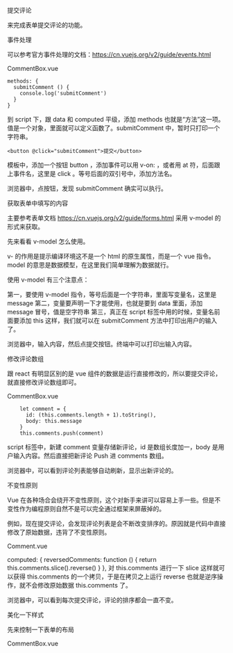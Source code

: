 提交评论

来完成表单提交评论的功能。

事件处理

可以参考官方事件处理的文档：https://cn.vuejs.org/v2/guide/events.html

CommentBox.vue

    methods: {
      submitComment () {
        console.log('submitComment')
      }
    }
到 script 下，跟 data 和 computed 平级，添加 methods 也就是“方法”这一项。值是一个对象，里面就可以定义函数了。submitComment 中，暂时只打印一个字符串。

    <button @click="submitComment">提交</button>
模板中，添加一个按钮 button ，添加事件可以用 v-on: ，或者用 at 符，后面跟上事件名，这里是 click 。等号后面的双引号中，添加方法名。

浏览器中，点按钮，发现 submitComment 确实可以执行。

获取表单中填写的内容

主要参考表单文档 https://cn.vuejs.org/v2/guide/forms.html 采用 v-model 的形式来获取。

先来看看 v-model 怎么使用。

<template>
  <div class="comment-box">
    <input v-model="message" placeholder="请填写评论" />
    <button @click="submitComment">提交</button>
  </div>
</template>

<script>
  export default {
    name: 'CommentBox',
    data: () => ({
      message: '',
    }),
    methods: {
      submitComment () {
        console.log('submitComment', this.message)
        this.message = ''
      }
    }
  }
</script>

<style scoped>
  .comment-box {
    background-color: #fff;
    width: 400px;
    min-height: 30vh;
    margin: 20px auto;
    box-shadow: 0 2px 2px rgba(0, 0, 0, 0.5);
  }
</style>
v- 的作用是提示编译环境这不是一个 html 的原生属性，而是一个 vue 指令。model 的意思是数据模型，在这里我们简单理解为数据就行。

使用 v-model 有三个注意点：

第一，要使用 v-model 指令，等号后面是一个字符串，里面写变量名，这里是 message
第二，变量要声明一下才能使用，也就是要到 data 里面，添加 message 冒号，值是空字符串
第三，真正在 script 标签中用的时候，变量名前面要添加 this
这样，我们就可以在 submitComment 方法中打印出用户的输入了。

浏览器中，输入内容，然后点提交按钮。终端中可以打印出输入内容。

修改评论数组

跟 react 有明显区别的是 vue 组件的数据是运行直接修改的，所以要提交评论，就直接修改评论数组即可。

CommentBox.vue

        let comment = {
          id: (this.comments.length + 1).toString(),
          body: this.message
        }
        this.comments.push(comment)
script 标签中，新建 comment 变量存储新评论，id 是数组长度加一，body 是用户输入内容。然后直接把新评论 Push 进 comments 数组。

浏览器中，可以看到评论列表能够自动刷新，显示出新评论的。

不变性原则

Vue 在各种场合会绕开不变性原则，这个对新手来讲可以容易上手一些。但是不变性作为编程原则自然不是可以完全通过框架来屏蔽掉的。

例如，现在提交评论，会发现评论列表是会不断改变排序的。原因就是代码中直接修改了原始数据，违背了不变性原则。

Comment.vue

   computed: {
      reversedComments: function () { return this.comments.slice().reverse() }
    },
对 this.comments 进行一下 slice 这样就可以获得 this.comments 的一个拷贝，于是在拷贝之上运行 reverse 也就是逆序操作，就不会修改原始数据 this.comments 了。

浏览器中，可以看到每次提交评论，评论的排序都会一直不变。

美化一下样式

先来控制一下表单的布局

CommentBox.vue

<template>
  <div class="comment-box">
    <div class="comment-form">
      <input v-model="message" placeholder="请填写评论" />
      <button @click="submitComment">提交</button>
    </div>
  </div>

  .comment-box {
    padding: 20px;
  }

  .comment-form {
    display: flex;
  }

  .comment-form input {
    flex-grow: 1;
  }

  .comment-form button {
    margin-left: 5px;
  }
</style>
首先把 input 和 button 都包裹到一个 div 中，class 名为 comment-form 。

到 comment-form 紧贴 comment-box 的边缘不好看，所以给 comment-box 加20像素的 padding 。

comment-form 内部，想要达成一个 button 顶到最右侧，input 占据所有剩余空间的效果，所以使用 flexbox 技巧，让 input 的 flex-grow 等于1即可。

再来添加一些 css 做一下样式美化。

浏览器中，看到样式舒服一些了。
